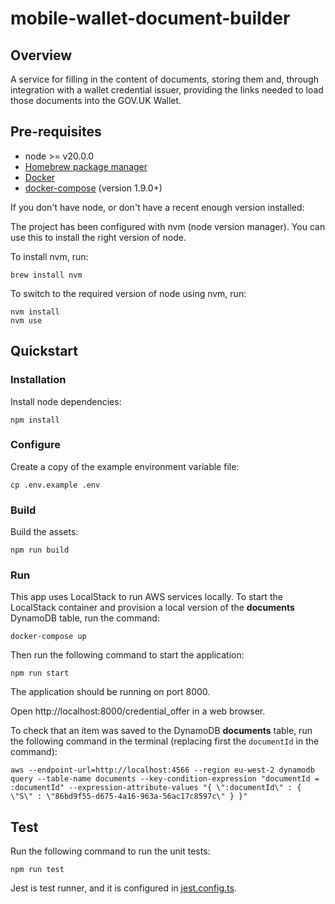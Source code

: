 # mobile-wallet-document-builder
## Overview

A service for filling in the content of documents, storing them and, through integration with a wallet credential issuer, providing the links needed to load those documents into the GOV.UK Wallet.

## Pre-requisites

- node >= v20.0.0
- [Homebrew package manager](https://brew.sh)
- [Docker](https://docs.docker.com/get-docker/) 
- [docker-compose](https://docs.docker.com/compose/install/) (version 1.9.0+)

If you don't have node, or don't have a recent enough version installed:

The project has been configured with nvm (node version manager). You can use this to install the right version of node.

To install nvm, run:
```
brew install nvm
```

To switch to the required version of node using nvm, run:
```
nvm install
nvm use
```

## Quickstart

### Installation
Install node dependencies:
```
npm install
```

### Configure
Create a copy of the example environment variable file:
```
cp .env.example .env
```

### Build
Build the assets:
```
npm run build
```

### Run
This app uses LocalStack to run AWS services locally. To start the LocalStack container and provision a local version of the **documents** DynamoDB table, run the command:
```
docker-compose up
```

Then run the following command to start the application:
```
npm run start
```
The application should be running on port 8000.

Open http://localhost:8000/credential_offer in a web browser.

To check that an item was saved to the DynamoDB **documents** table, run the following command in the terminal (replacing first the `documentId` in the command):

```
aws --endpoint-url=http://localhost:4566 --region eu-west-2 dynamodb query --table-name documents --key-condition-expression "documentId = :documentId" --expression-attribute-values "{ \":documentId\" : { \"S\" : \"86bd9f55-d675-4a16-963a-56ac17c8597c\" } }"
```

## Test

Run the following command to run the unit tests:
```
npm run test
```
Jest is test runner, and it is configured in [jest.config.ts](./jest.config.ts).
